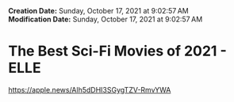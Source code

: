 <div><b>Creation Date:</b> Sunday, October 17, 2021 at 9:02:57 AM<br></div>
<div><b>Modification Date:</b> Sunday, October 17, 2021 at 9:02:57 AM<br></div>
<div><h1>The Best Sci-Fi Movies of 2021 - ELLE</h1></div>
<div><a href=https://apple.news/Alh5dDHI3SGygTZV-RmvYWA>https://apple.news/Alh5dDHI3SGygTZV-RmvYWA</a><br></div>

